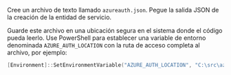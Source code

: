 Cree un archivo de texto llamado `azureauth.json`. Pegue la salida JSON de la creación de la entidad de servicio.

Guarde este archivo en una ubicación segura en el sistema donde el código pueda leerlo. Use PowerShell para establecer una variable de entorno denominada `AZURE_AUTH_LOCATION` con la ruta de acceso completa al archivo, por ejemplo:

```powershell
[Environment]::SetEnvironmentVariable("AZURE_AUTH_LOCATION", "C:\src\azureauth.json", "User")
```
